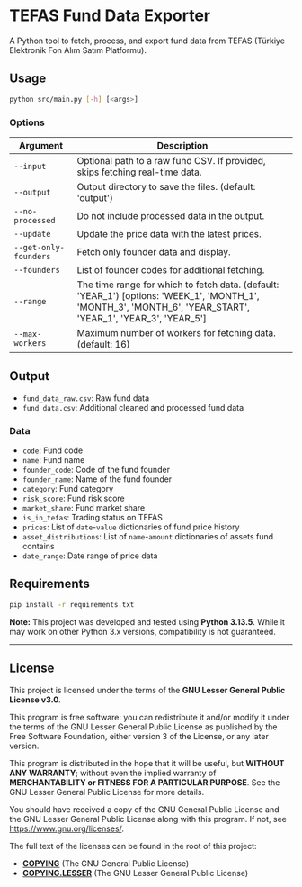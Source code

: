 # TEFAS Fund Data Exporter

A Python tool to fetch, process, and export fund data from TEFAS (Türkiye Elektronik Fon Alım Satım Platformu).


## Usage

```bash
python src/main.py [-h] [<args>]
```


### Options

| Argument                | Description                                                                  |
| ----------------------- | ---------------------------------------------------------------------------- |
| `--input`               | Optional path to a raw fund CSV. If provided, skips fetching real-time data. |
| `--output`              | Output directory to save the files. (default: 'output')                      |
| `--no-processed`        | Do not include processed data in the output.                                 |
| `--update`              | Update the price data with the latest prices.                                                       |
| `--get-only-founders`   | Fetch only founder data and display.                                         |
| `--founders`            | List of founder codes for additional fetching.                               |
| `--range`               | The time range for which to fetch data. (default: 'YEAR_1') [options: 'WEEK_1', 'MONTH_1', 'MONTH_3', 'MONTH_6', 'YEAR_START', 'YEAR_1', 'YEAR_3', 'YEAR_5'] |
| `--max-workers`         | Maximum number of workers for fetching data. (default: 16)                   |


## Output

* `fund_data_raw.csv`: Raw fund data
* `fund_data.csv`: Additional cleaned and processed fund data


### Data

* `code`: Fund code
* `name`: Fund name
* `founder_code`: Code of the fund founder
* `founder_name`: Name of the fund founder
* `category`: Fund category
* `risk_score`: Fund risk score
* `market_share`: Fund market share
* `is_in_tefas`: Trading status on TEFAS
* `prices`: List of `date`-`value` dictionaries of fund price history
* `asset_distributions`: List of `name`-`amount` dictionaries of assets fund contains
* `date_range`: Date range of price data


## Requirements

```bash
pip install -r requirements.txt
```

**Note:** This project was developed and tested using **Python 3.13.5**. While it may work on other Python 3.x versions, compatibility is not guaranteed.


***

## License

This project is licensed under the terms of the **GNU Lesser General Public License v3.0**.

This program is free software: you can redistribute it and/or modify it under the terms of the GNU Lesser General Public License as published by the Free Software Foundation, either version 3 of the License, or any later version.

This program is distributed in the hope that it will be useful, but **WITHOUT ANY WARRANTY**; without even the implied warranty of **MERCHANTABILITY or FITNESS FOR A PARTICULAR PURPOSE**. See the GNU Lesser General Public License for more details.

You should have received a copy of the GNU General Public License and the GNU Lesser General Public License along with this program. If not, see <https://www.gnu.org/licenses/>.

The full text of the licenses can be found in the root of this project:

*   **[COPYING](./COPYING)** (The GNU General Public License)
*   **[COPYING.LESSER](./COPYING.LESSER)** (The GNU Lesser General Public License)
